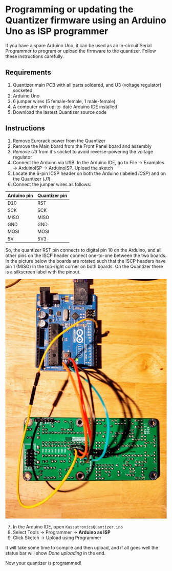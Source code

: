 # Programming or updating the Quantizer firmware using an Arduino Uno as ISP programmer

If you have a spare Arduino Uno, it can be used as an In-circuit Serial Programmer to program or upload the firmware to the quantizer. Follow these instructions carefully.

## Requirements
1. Quantizer main PCB with all parts soldered, and U3 (voltage regulator) socketed
2. Arduino Uno
3. 6 jumper wires (5 female-female, 1 male-female)
4. A computer with up-to-date Arduino IDE installed
5. Download the lastest Quantizer source code

## Instructions
1. Remove Eurorack power from the Quantizer
2. Remove the Main board from the Front Panel board and assembly
3. *Remove U3* from it's socket to avoid reverse-powering the voltage regulator
4. Connect the Arduino via USB. In the Arduino IDE, go to File -> Examples -> ArduinoISP -> ArduinoISP. Upload the sketch
5. Locate the 6-pin ICSP header on both the Arduino (labeled _ICSP_) and on the Quantizer (_J1_)
6. Connect the jumper wires as follows:

| Arduino pin | Quantizer pin |
|-------------|---------------|
| D10         | RST           |
| SCK         | SCK           |
| MISO        | MISO          |
| GND         | GND           |
| MOSI        | MOSI          |
| 5V          | 5V3           |

So, the quantizer RST pin connects to digital pin 10 on the Arduino, and all other pins on the ISCP header connect one-to-one between the two boards. In the picture below the boards are rotated such that the ISCP headers have pin 1 (MISO) in the top-right corner on both boards. On the Quantizer there is a silkscreen label with the pinout.

![Arduino ISP connection](ArduinoISPConnection.jpg)

7. In the Arduino IDE, open `KassutronicsQuantizer.ino`
8. Select Tools -> Programmer -> __Arduino as ISP__
9. Click Sketch -> Upload using Programmer

It will take some time to compile and then upload, and if all goes well the status bar will show _Done uploading_ in the end.

Now your quantizer is programmed!
